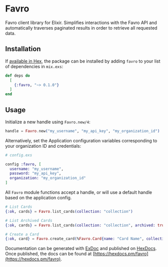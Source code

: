 # Favro

Favro client library for Elixir. Simplifies interactions with the Favro API and automatically
traverses paginated results in order to retrieve all requested data.

## Installation

If [available in Hex](https://hex.pm/docs/publish), the package can be installed
by adding `favro` to your list of dependencies in `mix.exs`:

```elixir
def deps do
  [
    {:favro, "~> 0.1.0"}
  ]
end
```

## Usage

Initialize a new handle using `Favro.new/4`:

```elixir
handle = Favro.new("my_username", "my_api_key", "my_organization_id")
```

Alternatively, set the Application configuration variables corresponding to your organization
ID and credentials:

```elixir
# config.exs

config :favro, [
  username: "my_username",
  password: "my_api_key",
  organization: "my_organization_id"
]
```

All `Favro` module functions accept a handle, or will use a default handle based on the application config.

```elixir
# List Cards
{:ok, cards} = Favro.list_cards(collection: "collection")

# List Archived Cards
{:ok, cards} = Favro.list_cards(collection: "collection", archived: true)

# Create a Card
{:ok, card} = Favro.create_card(%Favro.Card{name: "Card Name", collection_id: "collection"})
```



Documentation can be generated with [ExDoc](https://github.com/elixir-lang/ex_doc)
and published on [HexDocs](https://hexdocs.pm). Once published, the docs can
be found at [https://hexdocs.pm/favro](https://hexdocs.pm/favro).

